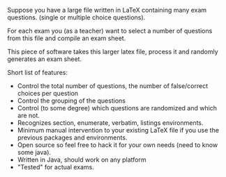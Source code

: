 Suppose you have a large file written in LaTeX containing many exam questions. (single or multiple choice questions).

For each exam you (as a teacher) want to select a number of questions from this file and compile an exam sheet.

This piece of software takes this larger latex file, process it and randomly generates an exam sheet.

Short list of features:

  * Control the total number of questions, the number of false/correct choices per question
  * Control the grouping of the questions
  * Control (to some degree) which questions are randomized and which are not.
  * Recognizes section, enumerate, verbatim, listings environments.
  * Minimum manual intervention to your existing LaTeX file if you use the previous packages and environments.
  * Open source so feel free to hack it for your own needs (need to know some java).
  * Written in Java, should work on any platform
  * "Tested" for actual exams.